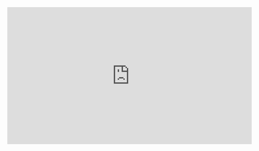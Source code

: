 <iframe width="560" height="315" src="https://www.youtube.com/embed/QHsA5fHw7pc" title="YouTube video player" frameborder="0" allow="accelerometer; autoplay; clipboard-write; encrypted-media; gyroscope; picture-in-picture; web-share" allowfullscreen></iframe>
